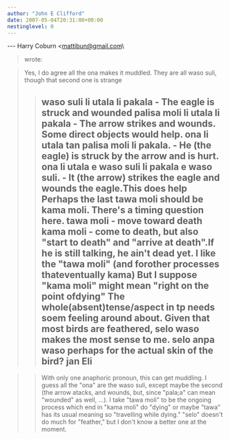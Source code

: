 ```yaml
---
author: "John E Clifford"
date: 2007-05-04T20:31:00+00:00
nestinglevel: 0
---
```

\---
 Harry Coburn <[mattibun@gmail.com](mailto://mattibun@gmail.com)\
> wrote:

> Yes, I do agree all the ona makes it muddled. They are all waso suli, though
> that second one is strange
>> waso suli li utala li pakala - The eagle is struck and wounded
> palisa moli li utala li pakala - The arrow strikes and wounds.
>> Some direct objects would help.
>> ona li utala tan palisa moli li pakala. - He (the eagle) is struck by the
> arrow and is hurt.
> ona li utala e waso suli li pakala e waso suli. - It (the arrow) strikes the
> eagle and wounds the eagle.This does help
> Perhaps the last tawa moli should be kama moli. There's a timing question
> here.
>> tawa moli - move toward death
> kama moli - come to death, but also "start to death" and "arrive at death".If he is still talking, he ain't dead yet. I like the "tawa moli" (and forother processes thateventually kama) But I suppose "kama moli" might mean "right on the point ofdying" The whole(absent)tense/aspect in tp needs soem feeling around about.
> Given that most birds are feathered, selo waso makes the most sense to me.
> selo anpa waso perhaps for the actual skin of the bird?
>> jan Eli
>> ---------------------------------

>> With only one anaphoric pronoun, this can get muddling. I guess all the
> "ona" are the waso suli,
> except maybe the second (the arrow atacks, and wounds, but, since "pala;a"
> can mean "wounded" as
> well, ...).
>> I take "tawa moli" to be the ongoing process which end in "kama moli" do
> "dying" or maybe "tawa"
> has its usual meaning so "travelling while dying."
>> "selo" doesn't do much for "feather," but I don't know a better one at the
> moment.
>